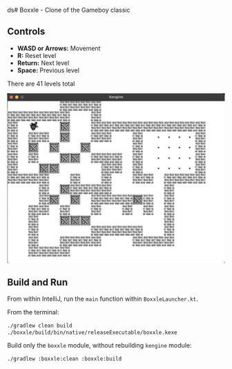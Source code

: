 ds# Boxxle - Clone of the Gameboy classic

## Controls

- **WASD or Arrows:** Movement
- **R:** Reset level
- **Return:** Next level
- **Space:** Previous level

There are 41 levels total

<img src="https://raw.githubusercontent.com/kennycason/kengine/refs/heads/main/boxxle/screenshot.png" />

## Build and Run

From within IntelliJ, run the `main` function within `BoxxleLauncher.kt`.

From the terminal:

```shell
./gradlew clean build
./boxxle/build/bin/native/releaseExecutable/boxxle.kexe
```


Build only the `boxxle` module, without rebuilding `kengine` module:

```shell
./gradlew :boxxle:clean :boxxle:build
```